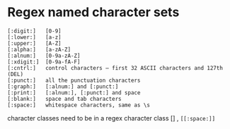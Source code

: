 # Regex named character sets

```
[:digit:]	[0-9]
[:lower:]	[a-z]
[:upper:]	[A-Z]
[:alpha:]	[a-zA-Z]
[:alnum:]	[0-9a-zA-Z]
[:xdigit:]	[0-9a-fA-F]
[:cntrl:]	control characters — first 32 ASCII characters and 127th (DEL)
[:punct:]	all the punctuation characters
[:graph:]	[:alnum:] and [:punct:]
[:print:]	[:alnum:], [:punct:] and space
[:blank:]	space and tab characters
[:space:]	whitespace characters, same as \s
```

character classes need to be in a regex character class [] , `[[:space:]]`

